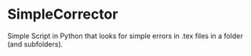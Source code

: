 # SimpleCorrector
Simple Script in Python that looks for simple errors in .tex files in a folder (and subfolders).
